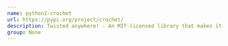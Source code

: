 ```yaml
---
name: python2-crochet
url: https://pypi.org/project/crochet/
description: Twisted anywhere! - An MIT-licensed library that makes it easier to use Twisted from regular blocking code. URL : https://pypi.org/project/crochet/ Groups : None
group: None
---
```

